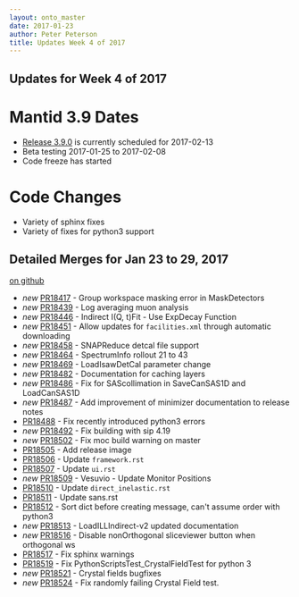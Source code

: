```yaml
---
layout: onto_master
date: 2017-01-23
author: Peter Peterson
title: Updates Week 4 of 2017
---
```

Updates for Week 4 of 2017
--------------------------

Mantid 3.9 Dates
================

* [Release 3.9.0](https://github.com/mantidproject/mantid/milestone/59) is currently scheduled for 2017-02-13
* Beta testing 2017-01-25 to 2017-02-08
* Code freeze has started

Code Changes
============

* Variety of sphinx fixes
* Variety of fixes for python3 support

Detailed Merges for Jan 23 to 29, 2017
--------------------------------------
[on github](https://github.com/mantidproject/mantid/pulls?q=is%3Apr+merged%3A2017-01-24..2017-01-29)

* *new* [PR18417](https://github.com/mantidproject/mantid/pull/18417) - Group workspace masking error in MaskDetectors
* *new* [PR18439](https://github.com/mantidproject/mantid/pull/18439) - Log averaging muon analysis
* *new* [PR18446](https://github.com/mantidproject/mantid/pull/18446) - Indirect I(Q, t)Fit - Use ExpDecay Function
* *new* [PR18451](https://github.com/mantidproject/mantid/pull/18451) - Allow updates for `facilities.xml`  through automatic downloading
* *new* [PR18458](https://github.com/mantidproject/mantid/pull/18458) - SNAPReduce detcal file support
* *new* [PR18464](https://github.com/mantidproject/mantid/pull/18464) - SpectrumInfo rollout 21 to 43
* *new* [PR18469](https://github.com/mantidproject/mantid/pull/18469) - LoadIsawDetCal parameter change
* *new* [PR18482](https://github.com/mantidproject/mantid/pull/18482) - Documentation for caching layers
* *new* [PR18486](https://github.com/mantidproject/mantid/pull/18486) - Fix for SAScollimation in SaveCanSAS1D and LoadCanSAS1D
* *new* [PR18487](https://github.com/mantidproject/mantid/pull/18487) - Add improvement of minimizer documentation to release notes
* [PR18488](https://github.com/mantidproject/mantid/pull/18488) - Fix recently introduced python3 errors
* *new* [PR18492](https://github.com/mantidproject/mantid/pull/18492) - Fix building with sip 4.19
* *new* [PR18502](https://github.com/mantidproject/mantid/pull/18502) - Fix moc build warning on master
* [PR18505](https://github.com/mantidproject/mantid/pull/18505) - Add release image
* [PR18506](https://github.com/mantidproject/mantid/pull/18506) - Update `framework.rst`
* [PR18507](https://github.com/mantidproject/mantid/pull/18507) - Update `ui.rst`
* *new* [PR18509](https://github.com/mantidproject/mantid/pull/18509) - Vesuvio - Update Monitor Positions
* [PR18510](https://github.com/mantidproject/mantid/pull/18510) - Update `direct_inelastic.rst`
* [PR18511](https://github.com/mantidproject/mantid/pull/18511) - Update sans.rst
* [PR18512](https://github.com/mantidproject/mantid/pull/18512) - Sort dict before creating message, can't assume order with python3
* *new* [PR18513](https://github.com/mantidproject/mantid/pull/18513) - LoadILLIndirect-v2 updated documentation
* *new* [PR18516](https://github.com/mantidproject/mantid/pull/18516) - Disable nonOrthogonal sliceviewer button when orthogonal ws
* [PR18517](https://github.com/mantidproject/mantid/pull/18517) - Fix sphinx warnings
* [PR18519](https://github.com/mantidproject/mantid/pull/18519) - Fix PythonScriptsTest_CrystalFieldTest for python 3
* *new* [PR18521](https://github.com/mantidproject/mantid/pull/18521) - Crystal fields bugfixes
* *new* [PR18524](https://github.com/mantidproject/mantid/pull/18524) - Fix randomly failing Crystal Field test.
